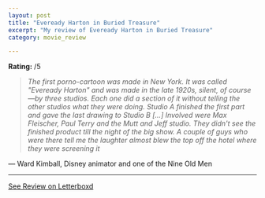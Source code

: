 ```yaml
---
layout: post
title: "Eveready Harton in Buried Treasure"
excerpt: "My review of Eveready Harton in Buried Treasure"
category: movie_review

---
```


**Rating:** /5

<blockquote><i>The first porno-cartoon was made in New York. It was called "Eveready Harton" and was made in the late 1920s, silent, of course—by three studios. Each one did a section of it without telling the other studios what they were doing. Studio A finished the first part and gave the last drawing to Studio B [...] Involved were Max Fleischer, Paul Terry and the Mutt and Jeff studio. They didn't see the finished product till the night of the big show. A couple of guys who were there tell me the laughter almost blew the top off the hotel where they were screening it</i></blockquote>— Ward Kimball, Disney animator and one of the Nine Old Men

<hr>

[See Review on Letterboxd](https://boxd.it/4O7vkR)
